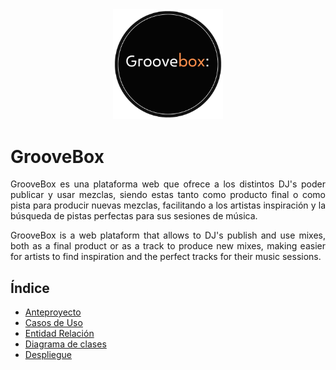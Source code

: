 <div align="justify">
    <div align="center">
        <img src="./assets/img/Groove.png" alt="Logo de GrooveBox" style="width: 35%;"/>
    </div>

<h1>GrooveBox</h1>
<p>GrooveBox es una plataforma web que ofrece a los distintos DJ's poder publicar y usar mezclas, siendo estas tanto como producto final o como pista para producir nuevas mezclas, facilitando a los artistas inspiración y la búsqueda de pistas perfectas para sus sesiones de música.

GrooveBox is a web plataform that allows to DJ's publish and use mixes, both as a final product or as a track to produce
new mixes, making easier for artists to find inspiration and the perfect tracks for their music sessions.</p>

## Índice

- [Anteproyecto](./doc/es/anteproyecto.md)
- [Casos de Uso](./doc/es/casosDeUso.md)
- [Entidad Relación](./doc/es/E-R.md)
- [Diagrama de clases](./doc/es/clases.md)
- [Despliegue](./doc/es/deploy.md)

</div>